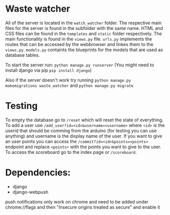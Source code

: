 # Waste watcher

All of the server is located in the `watch_watcher` folder. The respective main files for the server is found in the subfolder with the same name. HTML and CSS files can be found in the `templates` and `static` folder respectively. The main functionality is found in the `views.py` file. `urls.py` implements the routes that can be accessed by the webbrowser and linkes them to the `views.py`. `models.py` containts the blueprints for the models that are used as database tables. 


To start the server run: `python manage.py runserver` (You might need to install django via pip `pip install django`)

Also if the server doesn't work try running `python manage.py makemigrations waste_watcher` and `python manage.py migrate`

# Testing

To empty the database go to `/reset` which will reset the state of everything. 
To add a user use `/add_user?id=<id>&username=<username>` where `<id>` is the userid that should be comming from the arduino (for testing you can use anything) and username is the display name of the user. If you want to give an user points you can access the `/commit?id=<id>&points=<points>` endpoint and replace `<points>` with the points you want to give to the user. To access the scoreboard go to the index page or `/scoreboard`.

# Dependencies:

- django
- django-webpush

push notifications only work on chrome and need to be added under chrome://flags and then "Insecure origins treated as secure" and enable it